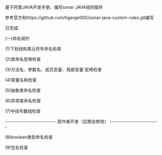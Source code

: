 基于阿里JAVA开发手册，编写sonar JAVA规则插件

参考官方和https://github.com/tigerge000/sonar-java-custom-rules.git编写

已完成:

(一)命名规约

(1)下划线和美元符号命名检查

(2)类命名驼峰检查

(3)方法名、参数名、成员变量、局部变量 驼峰检查

(4)常量名称检查

(5)抽象类命名检查

(6)异常类命名检查

(7)中括号数组检查

--------------------------    原作者开发（后期会修改） -------------------------

(8)boolean类型命名检查

(9)包名检查